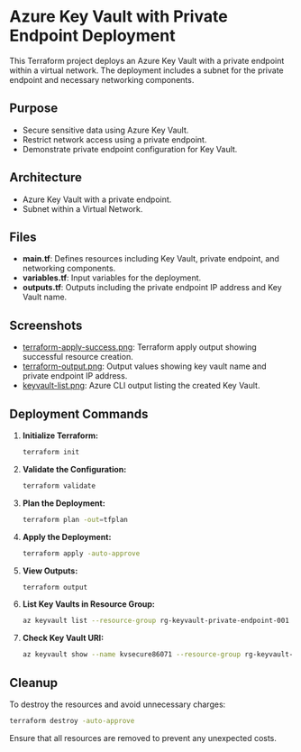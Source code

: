 
# Azure Key Vault with Private Endpoint Deployment

This Terraform project deploys an Azure Key Vault with a private endpoint within a virtual network. The deployment includes a subnet for the private endpoint and necessary networking components.

## Purpose

- Secure sensitive data using Azure Key Vault.
- Restrict network access using a private endpoint.
- Demonstrate private endpoint configuration for Key Vault.

## Architecture

- Azure Key Vault with a private endpoint.
- Subnet within a Virtual Network.

## Files

- **main.tf**: Defines resources including Key Vault, private endpoint, and networking components.
- **variables.tf**: Input variables for the deployment.
- **outputs.tf**: Outputs including the private endpoint IP address and Key Vault name.

## Screenshots

- [terraform-apply-success.png](screenshots/terraform-apply-success.png): Terraform apply output showing successful resource creation.
- [terraform-output.png](screenshots/terraform-output.png): Output values showing key vault name and private endpoint IP address.
- [keyvault-list.png](screenshots/keyvault-list.png): Azure CLI output listing the created Key Vault.

## Deployment Commands

1. **Initialize Terraform:**
   ```bash
   terraform init
   ```

2. **Validate the Configuration:**
   ```bash
   terraform validate
   ```

3. **Plan the Deployment:**
   ```bash
   terraform plan -out=tfplan
   ```

4. **Apply the Deployment:**
   ```bash
   terraform apply -auto-approve
   ```

5. **View Outputs:**
   ```bash
   terraform output
   ```

6. **List Key Vaults in Resource Group:**
   ```bash
   az keyvault list --resource-group rg-keyvault-private-endpoint-001 --output table
   ```

7. **Check Key Vault URI:**
   ```bash
   az keyvault show --name kvsecure86071 --resource-group rg-keyvault-private-endpoint-001 --query "properties.vaultUri"
   ```

## Cleanup

To destroy the resources and avoid unnecessary charges:

```bash
terraform destroy -auto-approve
```

Ensure that all resources are removed to prevent any unexpected costs.

